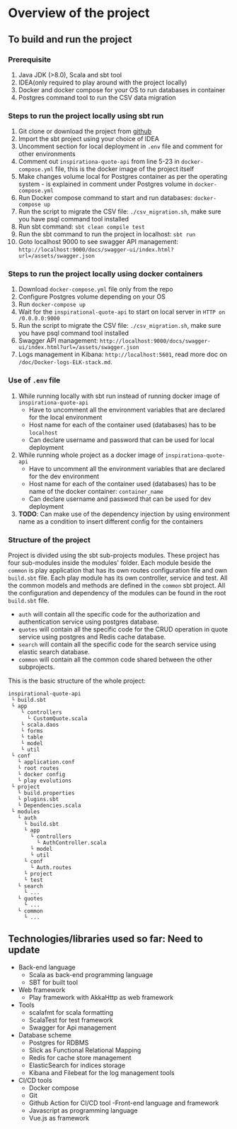 # Overview of the project

## To build and run the project

### Prerequisite
1. Java JDK (>8.0), Scala and sbt tool
2. IDEA(only required to play around with the project locally)
3. Docker and docker compose for your OS to run databases in container
4. Postgres command tool to run the CSV data migration

### Steps to run the project locally using sbt run
1. Git clone or download the project from [github](https://github.com/krishna-thapa/inspirational-quote-api)
2. Import the sbt project using your choice of IDEA
3. Uncomment section for local deployment in `.env` file and comment for other environments
4. Comment out `inspirationa-quote-api` from line 5-23 in `docker-compose.yml` file, this is the docker image of the project itself
5. Make changes volume local for Postgres container as per the operating system - is explained in comment under Postgres volume in `docker-compose.yml`
6. Run Docker compose command to start and run databases: `docker-compose up`
7. Run the script to migrate the CSV file: `./csv_migration.sh`, make sure you have psql command tool installed
8. Run sbt command: `sbt clean compile test`
9. Run the sbt command to run the project in localhost: `sbt run`
10. Goto localhost 9000 to see swagger API management: `http://localhost:9000/docs/swagger-ui/index.html?url=/assets/swagger.json`

### Steps to run the project locally using docker containers
1. Download `docker-compose.yml` file only from the repo
2. Configure Postgres volume depending on your OS
3. Run `docker-compose up`
4. Wait for the `inspirational-quote-api` to start on local server in `HTTP on /0.0.0.0:9000`   
5. Run the script to migrate the CSV file: `./csv_migration.sh`, make sure you have psql command tool installed
6. Swagger API management: `http://localhost:9000/docs/swagger-ui/index.html?url=/assets/swagger.json`
7. Logs management in Kibana: `http://localhost:5601`, read more doc on `/doc/Docker-logs-ELK-stack.md`.

### Use of `.env` file
1. While running locally with sbt run instead of running docker image of `inspirationa-quote-api`
    - Have to uncomment all the environment variables that are declared for the local environment 
    - Host name for each of the container used (databases) has to be `localhost`
    - Can declare username and password that can be used for local deployment 
2. While running whole project as a docker image of `inspirationa-quote-api`
    - Have to uncomment all the environment variables that are declared for the dev environment
    - Host name for each of the container used (databases) has to be name of the docker container: `container_name`
    - Can declare username and password that can be used for dev deployment 
3. **TODO**: Can make use of the dependency injection by using environment name as a condition to insert different config for the containers

### Structure of the project
Project is divided using the sbt sub-projects modules. These project has four sub-modules inside the modules' folder. Each module beside the `common` is play application that has its own routes configuration file and own `build.sbt` file. Each play module has its own controller, service and test. All the common models and methods are defined in the `common` sbt project. All the configuration and dependency of the modules can be found in the root `build.sbt` file.

* `auth` will contain all the specific code for the authorization and authentication service using postgres database.
* `quotes` will contain all the specific code for the CRUD operation in quote service using postgres and Redis cache database.
* `search` will contain all the specific code for the search service using elastic search database.
* `common` will contain all the common code shared between the other subprojects.

This is the basic structure of the whole project:
```
inspirational-quote-api
 └ build.sbt
 └ app
    └ controllers
      └ CustomQuote.scala
    └ scala.daos
    └ forms
    └ table
    └ model
    └ util
 └ conf
   └ application.conf
   └ root routes
   └ docker config 
   └ play evolutions
 └ project
   └ build.properties
   └ plugins.sbt
   └ Dependencies.scala
 └ modules
   └ auth
     └ build.sbt
     └ app
       └ controllers
         └ AuthController.scala
       └ model
       └ util
     └ conf
       └ Auth.routes
     └ project
     └ test
   └ search
     └ ...
   └ quotes
     └ ...
   └ common
     └ ...
```

## Technologies/libraries used so far: Need to update
- Back-end language
    - Scala as back-end programming language
    - SBT for built tool
- Web framework
    - Play framework with AkkaHttp as web framework
- Tools
    - scalafmt for scala formatting
    - ScalaTest for test framework
    - Swagger for Api management
- Database scheme
    - Postgres for RDBMS
    - Slick as Functional Relational Mapping
    - Redis for cache store management
    - ElasticSearch for indices storage 
    - Kibana and Filebeat for the log management tools
- CI/CD tools
    - Docker compose
    - Git
    - Github Action for CI/CD tool
-Front-end language and framework
    - Javascript as programming language
    - Vue.js as framework
